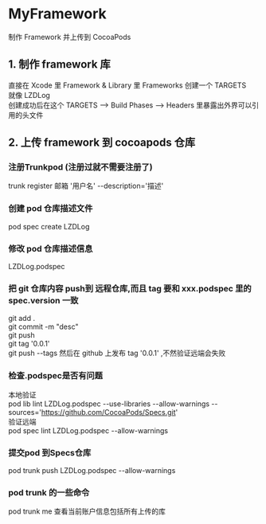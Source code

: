 # MyFramework
制作 Framework 并上传到 CocoaPods

## 1. 制作 framework 库
直接在 Xcode 里 Framework & Library 里 Frameworks 创建一个 TARGETS     </br> 
就像 LZDLog      </br> 
创建成功后在这个 TARGETS --> Build Phases --> Headers 里暴露出外界可以引用的头文件

## 2. 上传 framework 到 cocoapods 仓库
### 注册Trunkpod (注册过就不需要注册了)
trunk register 邮箱 '用户名' --description='描述'

### 创建 pod 仓库描述文件
pod spec create LZDLog

### 修改 pod 仓库描述信息
LZDLog.podspec

### 把 git 仓库内容 push到 远程仓库,而且 tag 要和 xxx.podspec 里的 spec.version 一致
git add .                   </br>
git commit -m "desc"        </br>
git push                    </br>
git tag '0.0.1'             </br>
git push --tags
然后在 github 上发布 tag '0.0.1' ,不然验证远端会失败 </br>

### 检查.podspec是否有问题
本地验证                </br>
pod lib lint LZDLog.podspec  --use-libraries  --allow-warnings --sources='https://github.com/CocoaPods/Specs.git'  </br> 
验证远端                </br>
pod spec lint LZDLog.podspec --allow-warnings

### 提交pod 到Specs仓库
pod trunk push LZDLog.podspec --allow-warnings

### pod trunk 的一些命令
pod trunk me	查看当前账户信息包括所有上传的库
